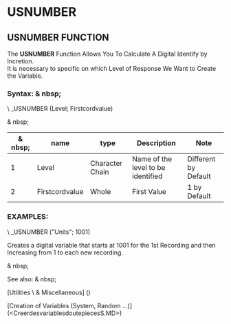 # USNUMBER

## USNUMBER FUNCTION

The **USNUMBER** Function Allows You To Calculate A Digital Identify by Incretion. \
It is necessary to specific on which Level of Response We Want to Create the Variable.

### Syntax: & nbsp;

\ _USNUMBER (Level; Firstcordvalue)

& nbsp;

| & nbsp; | **name** | **type** | **Description** | **Note** |
| --- | --- | --- | --- | --- |
| &#49; | Level | Character Chain | Name of the level to be identified | Different by Default |
| &#50; | Firstcordvalue | Whole | First Value | &#49; by Default |

### EXAMPLES:

\ _USNUMBER ("Units"; 1001)

Creates a digital variable that starts at 1001 for the 1st Recording and then Increasing from 1 to each new recording.

& nbsp;

See also: & nbsp;

[Utilities \ & Miscellaneous] (<tools _misc1.md>)

[Creation of Variables (System, Random ...)] (<CreerdesvariablesdoutepiecesS.MD>)